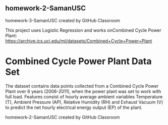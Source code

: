 ## homework-2-SamanUSC
homework-3-SamanUSC created by GitHub Classroom

This project uses Logistic Regression and works onCombined Cycle Power Plant: https://archive.ics.uci.edu/ml/datasets/Combined+Cycle+Power+Plant

# Combined Cycle Power Plant Data Set
The dataset contains data points collected from a Combined Cycle Power Plant over
6 years (2006-2011), when the power plant was set to work with full load. Features
consist of hourly average ambient variables Temperature (T), Ambient Pressure (AP),
Relative Humidity (RH) and Exhaust Vacuum (V) to predict the net hourly electrical
energy output (EP) of the plant.

homework-2-SamanUSC created by GitHub Classroom
